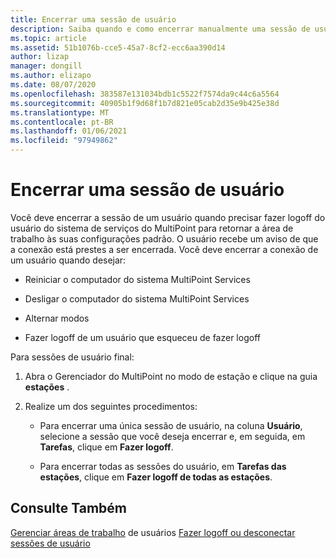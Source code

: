 ```yaml
---
title: Encerrar uma sessão de usuário
description: Saiba quando e como encerrar manualmente uma sessão de usuário nos serviços do MultiPoint
ms.topic: article
ms.assetid: 51b1076b-cce5-45a7-8cf2-ecc6aa390d14
author: lizap
manager: dongill
ms.author: elizapo
ms.date: 08/07/2020
ms.openlocfilehash: 383587e131034bdb1c5522f7574da9c44c6a5564
ms.sourcegitcommit: 40905b1f9d68f1b7d821e05cab2d35e9b425e38d
ms.translationtype: MT
ms.contentlocale: pt-BR
ms.lasthandoff: 01/06/2021
ms.locfileid: "97949862"
---
```

# <a name="end-a-user-session"></a>Encerrar uma sessão de usuário
Você deve encerrar a sessão de um usuário quando precisar fazer logoff do usuário do sistema de serviços do MultiPoint para retornar a área de trabalho às suas configurações padrão. O usuário recebe um aviso de que a conexão está prestes a ser encerrada. Você deve encerrar a conexão de um usuário quando desejar:

-   Reiniciar o computador do sistema MultiPoint Services

-   Desligar o computador do sistema MultiPoint Services

-   Alternar modos

-   Fazer logoff de um usuário que esqueceu de fazer logoff

Para sessões de usuário final:

1.  Abra o Gerenciador do MultiPoint no modo de estação e clique na guia **estações** .

2.  Realize um dos seguintes procedimentos:

    -   Para encerrar uma única sessão de usuário, na coluna **Usuário**, selecione a sessão que você deseja encerrar e, em seguida, em **Tarefas**, clique em **Fazer logoff**.

    -   Para encerrar todas as sessões do usuário, em **Tarefas das estações**, clique em **Fazer logoff de todas as estações**.

## <a name="see-also"></a>Consulte Também
[Gerenciar áreas de trabalho](manage-user-desktops-using-multipoint-dashboard.md) 
 de usuários [Fazer logoff ou desconectar sessões de usuário](Log-off-or-Disconnect-User-Sessions.md)